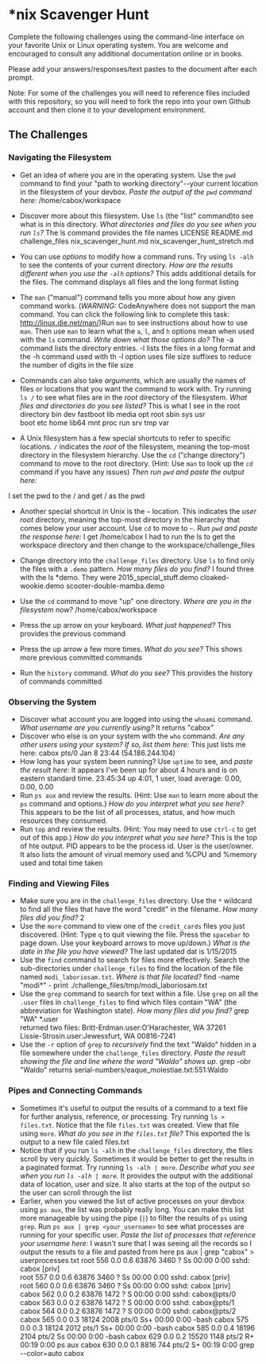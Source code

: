 # *nix Scavenger Hunt

Complete the following challenges using the command-line interface on your favorite
Unix or Linux operating system. You are welcome and encouraged to consult any
additional documentation online or in books.

Please add your answers/responses/text pastes to the document after each prompt.

Note: For some of the challenges you will need to reference files included with
this repository, so you will need to fork the repo into your own Github account
and then clone it to your development environment.

## The Challenges

### Navigating the Filesystem

* Get an idea of where you are in the operating system. Use the `pwd` command to find your "path to working directory"--your current location in the filesystem of your devbox. *Paste the output of the `pwd` command here:*
  /home/cabox/workspace                                                                                                                                      

* Discover more about this filesystem. Use `ls` (the "list" command)to see what is in this directory. 
  *What directories and files do you see when you run `ls`?*
    The ls command provides the file names
    LICENSE  README.md  challenge_files  nix_scavenger_hunt.md  nix_scavenger_hunt_stretch.md
* You can use *options* to modify how a command runs. Try using `ls -alh` to see the contents of your current directory. 
  *How are the results different when you use the `-alh` options?*
  This adds additional details for the files. The command displays all files and the long format listing 
  
* The `man` ("manual") command tells you more about how any given command works. (*WARNING:* CodeAnywhere does not support the man command. You can click the following link to complete this task: http://linux.die.net/man/)Run `man` to see instructions about how to use `man`. 
Then use `man` to learn what the `a`, `l`, and `h` options mean when used with the `ls` command. *Write down what those options do?*
The -a command lists the directory entries. -l lists the files in a long format and the -h command used with th -l option uses file size suffixes to reduce the number of digits in the file size
* Commands can also take *arguments*, which are usually the names of files or locations that you want the command to work with. Try running `ls /` to see what files are in the *root* directory of the filesystem. *What files and directories do you see listed?*
This is what I see in the root directory
bin   dev  fastboot  lib    media  opt   root  sbin  sys  usr            
boot  etc  home      lib64  mnt    proc  run   srv   tmp  var
* A Unix filesystem has a few special shortcuts to refer to specific locations. `/` indicates the *root* of the filesystem, meaning the top-most directory in the filesystem hierarchy. Use the `cd` ("change directory") command to move to the root directory. (Hint: Use `man` to look up the `cd` command if you have any issues) *Then run `pwd` and paste the output here:*

I set the pwd to the / and get / as the pwd

* Another special shortcut in Unix is the `~` location. This indicates the *user root* directory, meaning the top-most directory in the hierarchy that comes below your user account. Use `cd` to move to `~`. *Run `pwd` and paste the response here:*
I get /home/cabox I had to run the ls to get the workspace directory and then change to the workspace/challenge_files
 
* Change directory into the `challenge_files` directory. Use `ls` to find only the files with a `.demo` pattern. *How many files do you find?*
I found three with the ls *demo. They were 2015_special_stuff.demo  cloaked-wookie.demo  scooter-double-mamba.demo
* Use the `cd` command to move "up" one directory. *Where are you in the filesystem now?*
/home/cabox/workspace
* Press the up arrow on your keyboard. *What just happened?*
This provides the previous command
* Press the up arrow a few more times. *What do you see?*
This shows more previous committed commands
* Run the `history` command. *What do you see?*
This provides the history of commands committed 
### Observing the System

* Discover what account you are logged into using the `whoami` command. *What username are you currently using?*
It returns "cabox"
* Discover who else is on your system with the `who` command. *Are any other users using your system? If so, list them here:*
This just lists me here: cabox    pts/0        Jan  8 23:44 (54.186.244.104)       
* How long has your system been running? Use `uptime` to see, and *paste the result here:*
It appears I've been up for about 4 hours and is on eastern standard time. 23:45:34 up  4:01,  1 user,  load average: 0.00, 0.00, 0.00 
* Run `ps aux` and review the results. (Hint: Use `man` to learn more about the `ps` command and options.) *How do you interpret what you see here?*
This appears to be the list of all processes, status, and how much resources they consumed. 
* Run `top` and review the results. (Hint: You may need to use `ctrl-c` to get out of this app.) *How do you interpret what you see here?*
This is the top of hte output. PID appears to be the process id. User is the user/owner. It also lists the amount of virual memory used and %CPU and %memory used and total time taken
### Finding and Viewing Files

* Make sure you are in the `challenge_files` directory. Use the `*` wildcard to find all the files that have the word "credit" in the filename. *How many files did you find?*
2
* Use the `more` command to view one of the `credit_cards` files you just discovered. (Hint: Type `q` to quit viewing the file. Press the `spacebar` to page down. Use your keyboard arrows to move up/down.) *What is the date in the file you have viewed?*
The last updated dat is 1/15/2015
* Use the `find` command to search for files more effectively. Search the sub-directories under `challenge_files` to find the location of the file named `modi_laboriosam.txt`. *Where is that file located?*
find -name "modi*" - print
./challenge_files/tmp/modi_laboriosam.txt
* Use the `grep` command to search for text within a file. Use `grep` on all the `.user` files in `challenge_files` to find which files contain "WA" (the abbreviation for Washington state). *How many files did you find?*
grep "WA" *.user                                                    
returned two files: Britt-Erdman.user:O'Harachester, WA 37261                         
Lissie-Strosin.user:Jewessfurt, WA 00816-7241
* Use the `-r` option of `grep` to *recursively* find the text "Waldo" hidden in a file somewhere under the `challenge_files` directory. *Paste the result showing the file and line where the word "Waldo" shows up.*
grep -obr "Waldo" returns 
serial-numbers/eaque_molestiae.txt:551:Waldo

### Pipes and Connecting Commands

* Sometimes it's useful to output the results of a command to a text file for further analysis, reference, or processing. Try running `ls > files.txt`. Notice that the file `files.txt` was created. View that file using `more`. *What do you see in the `files.txt` file?*
This exported the ls output to a new file caled files.txt
* Notice that if you run `ls -alh` in the `challenge_files` directory, the files scroll by very quickly. Sometimes it would be better to get the results in a paginated format. Try running `ls -alh | more`. *Describe what you see when you run `ls -alh | more`.*
It provides the output with the additional data of location, user and size. It also starts at the top of the output so the user can scroll through the list
* Earlier, when you viewed the list of active processes on your devbox using `ps aux`, the list was probably really long. You can make this list more manageable by using the pipe (`|`) to filter the results of `ps` using `grep`. Run `ps aux | grep <your_username>` to see what processes are running for your specific user. *Paste the list of processes that reference your username here:*
I wasn't sure that I was seeing all the records so I output the resuts to a file and pasted from here
ps aux | grep "cabox" > userprocesses.txt
root       556  0.0  0.6  63876  3460 ?        Ss   00:00   0:00 sshd: cabox [priv]  
root       557  0.0  0.6  63876  3460 ?        Ss   00:00   0:00 sshd: cabox [priv]  
root       560  0.0  0.6  63876  3460 ?        Ss   00:00   0:00 sshd: cabox [priv]  
cabox      562  0.0  0.2  63876  1472 ?        S    00:00   0:00 sshd: cabox@pts/0   
cabox      563  0.0  0.2  63876  1472 ?        S    00:00   0:00 sshd: cabox@pts/1   
cabox      564  0.0  0.2  63876  1472 ?        S    00:00   0:00 sshd: cabox@pts/2   
cabox      565  0.0  0.3  18124  2008 pts/0    Ss+  00:00   0:00 -bash
cabox      575  0.0  0.3  18124  2012 pts/1    Ss+  00:00   0:00 -bash
cabox      585  0.0  0.4  18196  2104 pts/2    Ss   00:00   0:00 -bash
cabox      629  0.0  0.2  15520  1148 pts/2    R+   00:19   0:00 ps aux
cabox      630  0.0  0.1   8816   744 pts/2    S+   00:19   0:00 grep --color=auto cabox